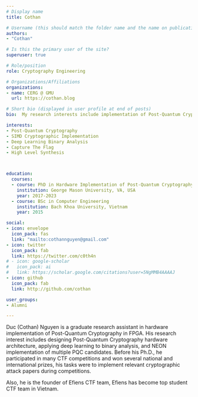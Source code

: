 ```yaml
---
# Display name
title: Cothan

# Username (this should match the folder name and the name on publications)
authors:
- "Cothan"

# Is this the primary user of the site?
superuser: true

# Role/position
role: Cryptography Engineering

# Organizations/Affiliations
organizations:
- name: CERG @ GMU
  url: https://cothan.blog

# Short bio (displayed in user profile at end of posts)
bio:  My research interests include implementation of Post-Quantum Cryptography using High Level Synthesis in FPGA and NEON instruction in ARM platform, beside, sometimes I play CTFs, Crypto and Reverse Engineering are my favorite categories.

interests:
- Post-Quantum Cryptography
- SIMD Cryptographic Implementation
- Deep Learning Binary Analysis
- Capture The Flag
- High Level Synthesis



education:
  courses:
  - course: PhD in Hardware Implementation of Post-Quantum Cryptography
    institution: George Mason University, VA, USA
    year: 2017-2023
  - course: BSc in Computer Engineering
    institution: Bach Khoa University, Vietnam
    year: 2015

social:
- icon: envelope
  icon_pack: fas
  link: "mailto:cothannguyen@gmail.com"
- icon: twitter
  icon_pack: fab
  link: https://twitter.com/c0th4n
# - icon: google-scholar
#   icon_pack: ai
#   link: https://scholar.google.com/citations?user=5NgMMB4AAAAJ
- icon: github
  icon_pack: fab
  link: http://github.com/cothan

user_groups:
- Alumni

---
```


Duc (Cothan) Nguyen is a graduate research assistant in hardware implementation of Post-Quantum Cryptography in FPGA. His research interest includes designing Post-Quantum Cryptography hardware architecture, applying deep learning to binary analysis, and NEON implementation of multiple PQC candidates. Before his Ph.D., he participated in many CTF competitions and won several national and international prizes, his tasks were to implement relevant cryptographic attack papers during competitions. 

Also, he is the founder of Efiens CTF team, Efiens has become top student CTF team in Vietnam. 

